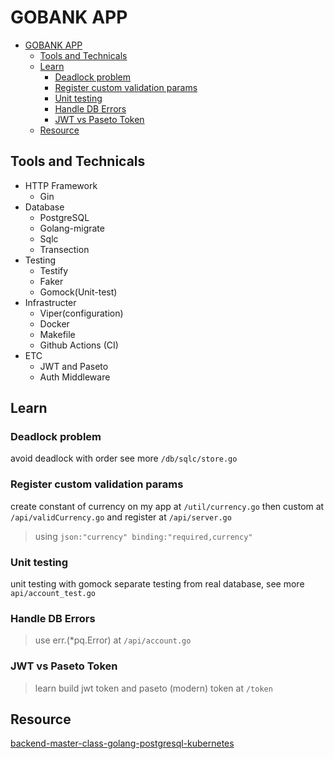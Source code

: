 # GOBANK APP

<!--toc:start-->

- [GOBANK APP](#gobank-app)
  - [Tools and Technicals](#tools-and-technicals)
  - [Learn](#learn)
    - [Deadlock problem](#deadlock-problem)
    - [Register custom validation params](#register-custom-validation-params)
    - [Unit testing](#unit-testing)
    - [Handle DB Errors](#handle-db-errors)
    - [JWT vs Paseto Token](#jwt-vs-paseto-token)
  - [Resource](#resource)
  <!--toc:end-->

## Tools and Technicals

- HTTP Framework
  - Gin
- Database
  - PostgreSQL
  - Golang-migrate
  - Sqlc
  - Transection
- Testing
  - Testify
  - Faker
  - Gomock(Unit-test)
- Infrastructer
  - Viper(configuration)
  - Docker
  - Makefile
  - Github Actions (CI)
- ETC
  - JWT and Paseto
  - Auth Middleware

## Learn

### Deadlock problem

avoid deadlock with order see more `/db/sqlc/store.go`

### Register custom validation params

create constant of currency on my app at `/util/currency.go` then custom at `/api/validCurrency.go`
and register at `/api/server.go`

> using `json:"currency" binding:"required,currency"`

### Unit testing

unit testing with gomock separate testing from real database, see more `api/account_test.go`

### Handle DB Errors

> use err.(\*pq.Error) at `/api/account.go`

### JWT vs Paseto Token

> learn build jwt token and paseto (modern) token at `/token`

## Resource

[backend-master-class-golang-postgresql-kubernetes](https://www.udemy.com/course/backend-master-class-golang-postgresql-kubernetes/)
